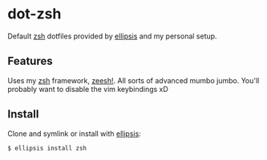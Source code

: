 # dot-zsh
Default [zsh][zsh] dotfiles provided by [ellipsis][ellipsis] and my personal
setup.

## Features
Uses my [zsh][zsh] framework, [zeesh!][zeesh]. All sorts of advanced mumbo
jumbo. You'll probably want to disable the vim keybindings xD

## Install
Clone and symlink or install with [ellipsis][ellipsis]:

```
$ ellipsis install zsh
```

[ellipsis]: http://ellipsis.sh
[zsh]:      http://www.zsh.org
[zeesh]:    https://github.com/zeekay/zeesh
